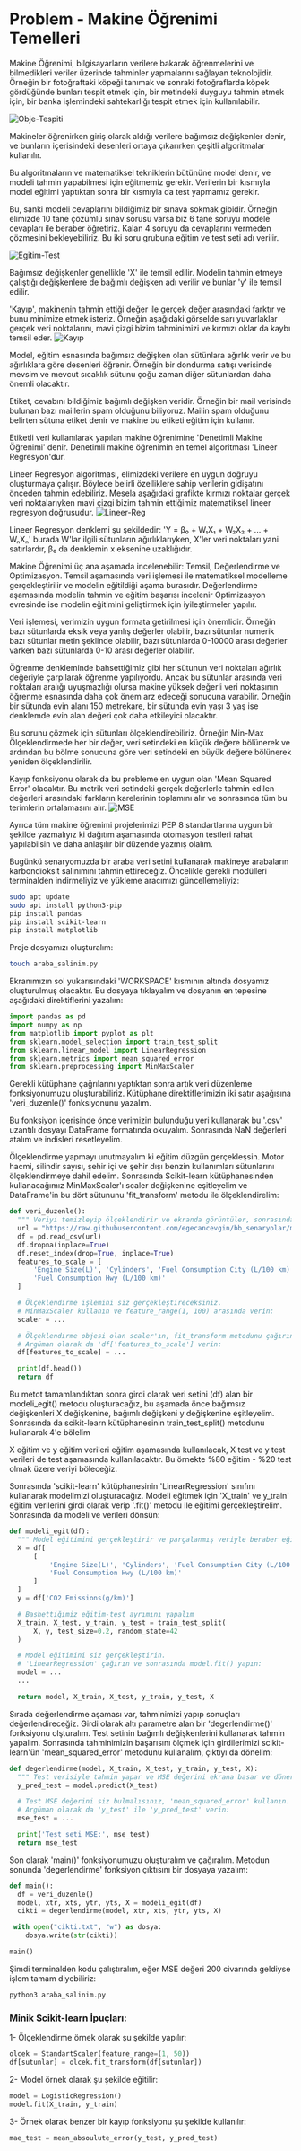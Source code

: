 # Problem - Makine Öğrenimi Temelleri

Makine Öğrenimi, bilgisayarların verilere bakarak öğrenmelerini ve bilmedikleri veriler üzerinde tahminler yapmalarını sağlayan teknolojidir.
Örneğin bir fotoğraftaki köpeği tanımak ve sonraki fotoğraflarda köpek gördüğünde bunları tespit etmek için, bir metindeki duyguyu tahmin etmek için, bir banka işlemindeki sahtekarlığı tespit etmek için kullanılabilir.

![Obje-Tespiti](https://raw.githubusercontent.com/egecancevgin/bb_senaryolar/main/makine_ogrenimi_temelleri/obje_tespiti.png)

Makineler öğrenirken giriş olarak aldığı verilere bağımsız değişkenler denir, ve bunların içerisindeki desenleri ortaya çıkarırken çeşitli algoritmalar kullanılır. 

Bu algoritmaların ve matematiksel tekniklerin bütününe model denir, ve modeli tahmin yapabilmesi için eğitmemiz gerekir. Verilerin bir kısmıyla model eğitimi yaptıktan sonra bir kısmıyla da test yapmamız gerekir.

Bu, sanki modeli cevaplarını bildiğimiz bir sınava sokmak gibidir. Örneğin elimizde 10 tane çözümlü sınav sorusu varsa biz 6 tane soruyu modele cevapları ile beraber öğretiriz. Kalan 4 soruyu da cevaplarını vermeden çözmesini bekleyebiliriz. Bu iki soru grubuna eğitim ve test seti adı verilir.

![Egitim-Test](https://raw.githubusercontent.com/egecancevgin/bb_senaryolar/main/makine_ogrenimi_temelleri/egitim_tst.png)


Bağımsız değişkenler genellikle 'X' ile temsil edilir. Modelin tahmin etmeye çalıştığı değişkenlere de bağımlı değişken adı verilir ve bunlar 'y' ile temsil edilir.

'Kayıp', makinenin tahmin ettiği değer ile gerçek değer arasındaki farktır ve bunu minimize etmek isteriz. Örneğin aşağıdaki görselde sarı yuvarlaklar gerçek veri noktalarını, mavi çizgi bizim tahminimizi ve kırmızı oklar da kaybı temsil eder.
![Kayıp](https://raw.githubusercontent.com/egecancevgin/bb_senaryolar/main/makine_ogrenimi_temelleri/kayıp.png)


Model, eğitim esnasında bağımsız değişken olan sütünlara ağırlık verir ve bu ağırlıklara göre desenleri öğrenir.
Örneğin bir dondurma satışı verisinde mevsim ve mevcut sıcaklık sütunu çoğu zaman diğer sütunlardan daha önemli olacaktır.

Etiket, cevabını bildiğimiz bağımlı değişken veridir. Örneğin bir mail verisinde bulunan bazı maillerin spam olduğunu biliyoruz. Mailin spam olduğunu belirten sütuna etiket denir ve makine bu etiketi eğitim için kullanır.

Etiketli veri kullanılarak yapılan makine öğrenimine 'Denetimli Makine Öğrenimi' denir. Denetimli makine öğrenimin en temel algoritması 'Lineer Regresyon'dur.

Lineer Regresyon algoritması, elimizdeki verilere en uygun doğruyu oluşturmaya çalışır. Böylece belirli özelliklere sahip verilerin gidişatını önceden tahmin edebiliriz. Mesela aşağıdaki grafikte kırmızı noktalar gerçek veri noktalarıyken mavi çizgi bizim tahmin ettiğimiz matematiksel lineer regresyon doğrusudur.
![Lineer-Reg](https://raw.githubusercontent.com/egecancevgin/bb_senaryolar/main/makine_ogrenimi_temelleri/linreg.png)

Lineer Regresyon denklemi şu şekildedir: 'Y = β₀ + W₁X₁ + W₂X₂ + ... + WₙXₙ' burada W'lar ilgili sütunların ağırlıklarıyken, X'ler veri noktaları yani satırlardır, β₀ da denklemin x eksenine uzaklığıdır.

Makine Öğrenimi üç ana aşamada incelenebilir: Temsil, Değerlendirme ve Optimizasyon. Temsil aşamasında veri işlemesi ile matematiksel modelleme gerçekleştirilir ve modelin eğitildiği aşama burasıdır. Değerlendirme aşamasında modelin tahmin ve eğitim başarısı incelenir Optimizasyon evresinde ise modelin eğitimini geliştirmek için iyileştirmeler yapılır.

Veri işlemesi, verimizin uygun formata getirilmesi için önemlidir. Örneğin bazı sütunlarda eksik veya yanlış değerler olabilir, bazı sütunlar numerik bazı sütunlar metin şeklinde olabilir, bazı sütunlarda 0-10000 arası değerler varken bazı sütunlarda 0-10 arası değerler olabilir.

Öğrenme denkleminde bahsettiğimiz gibi her sütunun veri noktaları ağırlık değeriyle çarpılarak öğrenme yapılıyordu. Ancak bu sütunlar arasında veri noktaları aralığı uyuşmazlığı olursa makine yüksek değerli veri noktasının öğrenme esnasında daha çok önem arz edeceği sonucuna varabilir. Örneğin bir sütunda evin alanı 150 metrekare, bir sütunda evin yaşı 3 yaş ise denklemde evin alan değeri çok daha etkileyici olacaktır.

Bu sorunu çözmek için sütunları ölçeklendirebiliriz. Örneğin Min-Max Ölçeklendirmede her bir değer, veri setindeki en küçük değere bölünerek ve ardından bu bölme sonucuna göre veri setindeki en büyük değere bölünerek yeniden ölçeklendirilir. 

Kayıp fonksiyonu olarak da bu probleme en uygun olan 'Mean Squared Error' olacaktır. Bu metrik veri setindeki gerçek değerlerle tahmin edilen değerleri arasındaki farkların karelerinin toplamını alır ve sonrasında tüm bu terimlerin ortalamasını alır.
![MSE](https://raw.githubusercontent.com/egecancevgin/bb_senaryolar/main/makine_ogrenimi_temelleri/mse.png)

Ayrıca tüm makine öğrenimi projelerimizi PEP 8 standartlarına uygun bir şekilde yazmalıyız ki dağıtım aşamasında otomasyon testleri rahat yapılabilsin ve daha anlaşılır bir düzende yazmış olalım.

Bugünkü senaryomuzda bir araba veri setini kullanarak makineye arabaların karbondioksit salınımını tahmin ettireceğiz. Öncelikle gerekli modülleri terminalden indirmeliyiz ve yükleme aracımızı güncellemeliyiz:
``` sh
sudo apt update
sudo apt install python3-pip
pip install pandas
pip install scikit-learn
pip install matplotlib
```

Proje dosyamızı oluşturalım:
``` sh
touch araba_salinim.py
```

Ekranımızın sol yukarısındaki 'WORKSPACE' kısmının altında dosyamız oluşturulmuş olacaktır. Bu dosyaya tıklayalım ve dosyanın en tepesine aşağıdaki direktiflerini yazalım:
``` py
import pandas as pd
import numpy as np
from matplotlib import pyplot as plt
from sklearn.model_selection import train_test_split
from sklearn.linear_model import LinearRegression
from sklearn.metrics import mean_squared_error
from sklearn.preprocessing import MinMaxScaler
```

Gerekli kütüphane çağrılarını yaptıktan sonra artık veri düzenleme fonksiyonumuzu oluşturabiliriz. Kütüphane direktiflerimizin iki satır aşağısına 'veri_duzenle()' fonksiyonunu yazalım. 

Bu fonksiyon içerisinde önce verimizin bulunduğu yeri kullanarak bu '.csv' uzantılı dosyayı DataFrame formatında okuyalım. Sonrasında NaN değerleri atalım ve indisleri resetleyelim. 

Ölçeklendirme yapmayı unutmayalım ki eğitim düzgün gerçekleşsin. Motor hacmi, silindir sayısı, şehir içi ve şehir dışı benzin kullanımları sütunlarını ölçeklendirmeye dahil edelim. Sonrasında Scikit-learn kütüphanesinden kullanacağımız MinMaxScaler'ı scaler değişkenine eşitleyelim ve DataFrame'in bu dört sütununu 'fit_transform' metodu ile ölçeklendirelim:
``` python
def veri_duzenle():
  """ Veriyi temizleyip ölçeklendirir ve ekranda görüntüler, sonrasında da döner."""
  url = "https://raw.githubusercontent.com/egecancevgin/bb_senaryolar/main/C02_emmissions.csv"
  df = pd.read_csv(url)
  df.dropna(inplace=True)
  df.reset_index(drop=True, inplace=True)
  features_to_scale = [
      'Engine Size(L)', 'Cylinders', 'Fuel Consumption City (L/100 km)', 
      'Fuel Consumption Hwy (L/100 km)'
  ]

  # Ölçeklendirme işlemini siz gerçekleştireceksiniz.
  # MinMaxScaler kullanın ve feature_range(1, 100) arasında verin:
  scaler = ...

  # Ölçeklendirme objesi olan scaler'ın, fit_transform metodunu çağırın.
  # Argüman olarak da 'df['features_to_scale'] verin:
  df[features_to_scale] = ...

  print(df.head())
  return df
```

Bu metot tamamlandıktan sonra girdi olarak veri setini (df) alan bir modeli_egit() metodu oluşturacağız, bu aşamada önce bağımsız değişkenleri X değişkenine, bağımlı değişkeni y değişkenine eşitleyelim. Sonrasında da scikit-learn kütüphanesinin train_test_split() metodunu kullanarak 4'e bölelim

X eğitim ve y eğitim verileri eğitim aşamasında kullanılacak, X test ve y test verileri de test aşamasında kullanılacaktır. Bu örnekte %80 eğitim - %20 test olmak üzere veriyi böleceğiz.

Sonrasında 'scikit-learn' kütüphanesinin 'LinearRegression' sınıfını kullanarak modelimizi oluşturacağız. Modeli eğitmek için 'X_train' ve y_train' eğitim verilerini girdi olarak verip '.fit()' metodu ile eğitimi gerçekleştirelim. Sonrasında da modeli ve verileri dönsün:
``` python
def modeli_egit(df):
  """ Model eğitimini gerçekleştirir ve parçalanmış veriyle beraber eğitilmiş modeli döner."""
  X = df[
      [
          'Engine Size(L)', 'Cylinders', 'Fuel Consumption City (L/100 km)',
          'Fuel Consumption Hwy (L/100 km)'
      ]
  ]
  y = df['CO2 Emissions(g/km)']

  # Bashettiğimiz eğitim-test ayrımını yapalım
  X_train, X_test, y_train, y_test = train_test_split(
      X, y, test_size=0.2, random_state=42
  )

  # Model eğitimini siz gerçekleştirin.
  # 'LinearRegression' çağırın ve sonrasında model.fit() yapın:
  model = ...
  ...

  return model, X_train, X_test, y_train, y_test, X
```

Sırada değerlendirme aşaması var, tahminimizi yapıp sonuçları değerlendireceğiz. Girdi olarak altı parametre alan bir 'degerlendirme()' fonksiyonu olşturalım. Test setinin bağımlı değişkenlerini kullanarak tahmin yapalım. Sonrasında tahminimizin başarısını ölçmek için girdilerimizi scikit-learn'ün 'mean_squared_error' metodunu kullanalım, çıktıyı da dönelim:
``` python
def degerlendirme(model, X_train, X_test, y_train, y_test, X):
  """ Test verisiyle tahmin yapar ve MSE değerini ekrana basar ve döner."""
  y_pred_test = model.predict(X_test)

  # Test MSE değerini siz bulmalısınız, 'mean_squared_error' kullanın.
  # Argüman olarak da 'y_test' ile 'y_pred_test' verin:
  mse_test = ...

  print('Test seti MSE:', mse_test)
  return mse_test
```

Son olarak 'main()' fonksiyonumuzu oluşturalım ve çağıralım. Metodun sonunda 'degerlendirme' fonksiyon çıktısını bir dosyaya yazalım:
``` python
def main():
  df = veri_duzenle()
  model, xtr, xts, ytr, yts, X = modeli_egit(df)
  cikti = degerlendirme(model, xtr, xts, ytr, yts, X)

 with open("cikti.txt", "w") as dosya:
    dosya.write(str(cikti))

main()
```

Şimdi terminalden kodu çalıştıralım, eğer MSE değeri 200 civarında geldiyse işlem tamam diyebiliriz:
``` sh
python3 araba_salinim.py
```

### Minik Scikit-learn İpuçları:

1- Ölçeklendirme örnek olarak şu şekilde yapılır:
``` python
olcek = StandartScaler(feature_range=(1, 50))
df[sutunlar] = olcek.fit_transform(df[sutunlar])
```

2- Model örnek olarak şu şekilde eğitilir:
``` python
model = LogisticRegression()
model.fit(X_train, y_train)
```

3- Örnek olarak benzer bir kayıp fonksiyonu şu şekilde kullanılır:
``` python
mae_test = mean_absoulute_error(y_test, y_pred_test)
```

